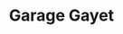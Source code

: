 ---
title: "Garage Gayet"
url: /saint-pierre-dalbigny/garage-gayet/
shop: réparation de voitures
---
